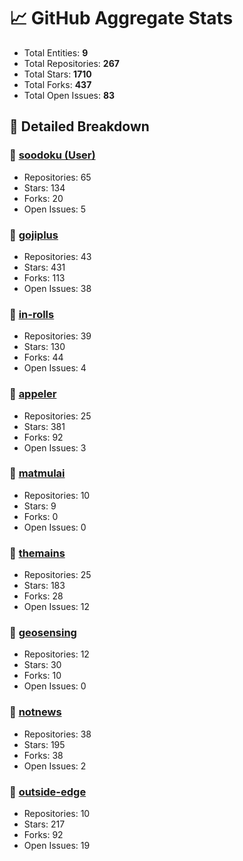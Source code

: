 # 📈 GitHub Aggregate Stats

- Total Entities: **9**
- Total Repositories: **267**
- Total Stars: **1710**
- Total Forks: **437**
- Total Open Issues: **83**

## 🚀 Detailed Breakdown

### 🏢 [soodoku (User)](https://github.com/soodoku)
- Repositories: 65
- Stars: 134
- Forks: 20
- Open Issues: 5

### 🏢 [gojiplus](https://github.com/gojiplus)
- Repositories: 43
- Stars: 431
- Forks: 113
- Open Issues: 38

### 🏢 [in-rolls](https://github.com/in-rolls)
- Repositories: 39
- Stars: 130
- Forks: 44
- Open Issues: 4

### 🏢 [appeler](https://github.com/appeler)
- Repositories: 25
- Stars: 381
- Forks: 92
- Open Issues: 3

### 🏢 [matmulai](https://github.com/matmulai)
- Repositories: 10
- Stars: 9
- Forks: 0
- Open Issues: 0

### 🏢 [themains](https://github.com/themains)
- Repositories: 25
- Stars: 183
- Forks: 28
- Open Issues: 12

### 🏢 [geosensing](https://github.com/geosensing)
- Repositories: 12
- Stars: 30
- Forks: 10
- Open Issues: 0

### 🏢 [notnews](https://github.com/notnews)
- Repositories: 38
- Stars: 195
- Forks: 38
- Open Issues: 2

### 🏢 [outside-edge](https://github.com/outside-edge)
- Repositories: 10
- Stars: 217
- Forks: 92
- Open Issues: 19

